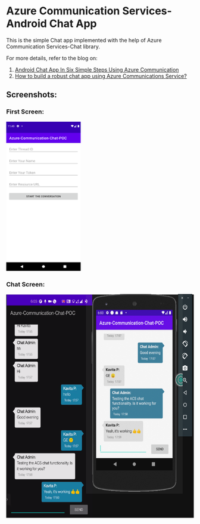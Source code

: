 # Azure Communication Services-Android Chat App

This is the simple Chat app implemented with the help of Azure Communication Services-Chat library.

For more details, refer to the blog on:

1. [Android Chat App In Six Simple Steps Using Azure Communication](https://blog.kiprosh.com/android-chat-app-using-azure-communication/)
2. [How to build a robust chat app using Azure Communications Service?](https://blog.kiprosh.com/how-to-build-a-robust-chat-app-using-azure-communications-service/)


## Screenshots:
### First Screen:
<img src="Screenshot_1644476372.png" width="200" height="400">

### Chat Screen:
<img src="Screenshot 2022-01-21 at 6.03.34 PM.png" width="600" height="600">
